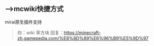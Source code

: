 ## ——>mcwiki快捷方式  

mirai原生插件支持  

> 你：wiki 草方块
> 回复：https://minecraft-zh.gamepedia.com/%E8%8D%89%E6%96%B9%E5%9D%97
